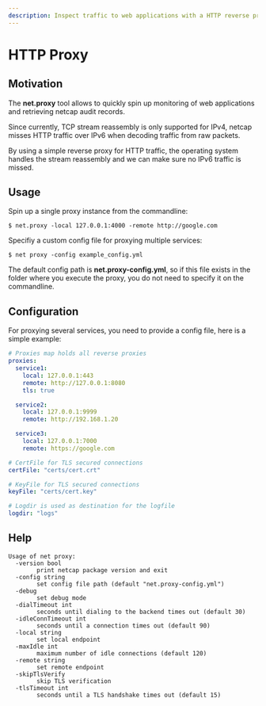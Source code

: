 ```yaml
---
description: Inspect traffic to web applications with a HTTP reverse proxy
---
```


# HTTP Proxy

## Motivation

The **net.proxy** tool allows to quickly spin up monitoring of web applications and retrieving netcap audit records.

Since currently, TCP stream reassembly is only supported for IPv4, netcap misses HTTP traffic over IPv6 when decoding traffic from raw packets.

By using a simple reverse proxy for HTTP traffic, the operating system handles the stream reassembly and we can make sure no IPv6 traffic is missed.

## Usage

Spin up a single proxy instance from the commandline:

`$ net.proxy -local 127.0.0.1:4000 -remote http://google.com`

Specifiy a custom config file for proxying multiple services:

```text
$ net proxy -config example_config.yml
```

The default config path is **net.proxy-config.yml**, so if this file exists in the folder where you execute the proxy, you do not need to specify it on the commandline.

## Configuration

For proxying several services, you need to provide a config file, here is a simple example:

```yaml
# Proxies map holds all reverse proxies
proxies:
  service1:
    local: 127.0.0.1:443
    remote: http://127.0.0.1:8080
    tls: true

  service2:
    local: 127.0.0.1:9999
    remote: http://192.168.1.20

  service3:
    local: 127.0.0.1:7000
    remote: https://google.com

# CertFile for TLS secured connections
certFile: "certs/cert.crt"

# KeyFile for TLS secured connections
keyFile: "certs/cert.key"

# Logdir is used as destination for the logfile
logdir: "logs"
```

## Help

```text
Usage of net proxy:
  -version bool
        print netcap package version and exit
  -config string
        set config file path (default "net.proxy-config.yml")
  -debug
        set debug mode
  -dialTimeout int
        seconds until dialing to the backend times out (default 30)
  -idleConnTimeout int
        seconds until a connection times out (default 90)
  -local string
        set local endpoint
  -maxIdle int
        maximum number of idle connections (default 120)
  -remote string
        set remote endpoint
  -skipTlsVerify
        skip TLS verification
  -tlsTimeout int
        seconds until a TLS handshake times out (default 15)
```

